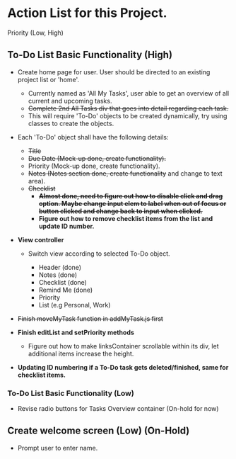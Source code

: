 # Action List for this Project.

Priority (Low, High)

## To-Do List Basic Functionality (High)
- Create home page for user. User should be directed to an existing project list or 'home'.
    - Currently named as 'All My Tasks', user able to get an overview of all current and upcoming tasks.
    - ~~Complete 2nd All Tasks div that goes into detail regarding each task.~~
    - This will require 'To-Do' objects to be created dynamically, try using classes to create the objects.

- Each 'To-Do' object shall have the following details:
    - ~~Title~~
    - ~~Due Date (Mock-up done, create functionality).~~
    - Priority (Mock-up done, create functionality).
    - ~~Notes (Notes section done, create functionality~~ and change to text area).
    - ~~Checklist~~
        - **~~Almost done, need to figure out how to disable click and drag option. Maybe change input elem to label when out of focus or button clicked and change back to input when clicked.~~**
        - **Figure out how to remove checklist items from the list and update ID number.**

- **View controller**
    - Switch view according to selected To-Do object.
        
        - Header (done)
        - Notes (done)
        - Checklist (done)
        - Remind Me (done)
        - Priority
        - List (e.g Personal, Work)

- ~~Finish moveMyTask function in addMyTask.js first~~
- **Finish editList and setPriority methods**
    - Figure out how to make linksContainer scrollable within its div, let additional items increase the height.
    
- **Updating ID numbering if a To-Do task gets deleted/finished, same for checklist items.**




### To-Do List Basic Functionality (Low)
- Revise radio buttons for Tasks Overview container (On-hold for now)


## Create welcome screen (Low) (On-Hold)
- Prompt user to enter name.